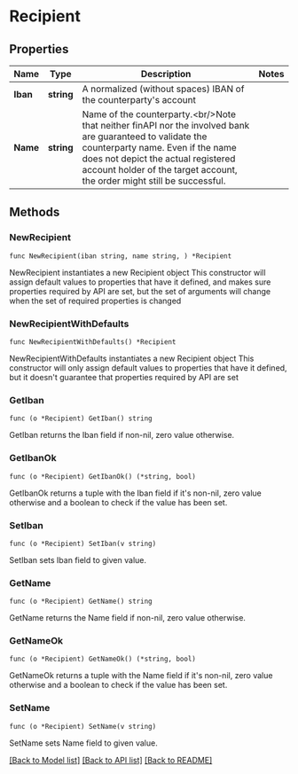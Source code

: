 # Recipient

## Properties

Name | Type | Description | Notes
------------ | ------------- | ------------- | -------------
**Iban** | **string** | A normalized (without spaces) IBAN of the counterparty&#39;s account | 
**Name** | **string** | Name of the counterparty.&lt;br/&gt;Note that neither finAPI nor the involved bank are guaranteed to validate the counterparty name. Even if the name does not depict the actual registered account holder of the target account, the order might still be successful. | 

## Methods

### NewRecipient

`func NewRecipient(iban string, name string, ) *Recipient`

NewRecipient instantiates a new Recipient object
This constructor will assign default values to properties that have it defined,
and makes sure properties required by API are set, but the set of arguments
will change when the set of required properties is changed

### NewRecipientWithDefaults

`func NewRecipientWithDefaults() *Recipient`

NewRecipientWithDefaults instantiates a new Recipient object
This constructor will only assign default values to properties that have it defined,
but it doesn't guarantee that properties required by API are set

### GetIban

`func (o *Recipient) GetIban() string`

GetIban returns the Iban field if non-nil, zero value otherwise.

### GetIbanOk

`func (o *Recipient) GetIbanOk() (*string, bool)`

GetIbanOk returns a tuple with the Iban field if it's non-nil, zero value otherwise
and a boolean to check if the value has been set.

### SetIban

`func (o *Recipient) SetIban(v string)`

SetIban sets Iban field to given value.


### GetName

`func (o *Recipient) GetName() string`

GetName returns the Name field if non-nil, zero value otherwise.

### GetNameOk

`func (o *Recipient) GetNameOk() (*string, bool)`

GetNameOk returns a tuple with the Name field if it's non-nil, zero value otherwise
and a boolean to check if the value has been set.

### SetName

`func (o *Recipient) SetName(v string)`

SetName sets Name field to given value.



[[Back to Model list]](../README.md#documentation-for-models) [[Back to API list]](../README.md#documentation-for-api-endpoints) [[Back to README]](../README.md)


